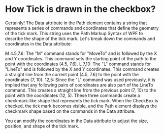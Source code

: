 # How Tick is drawn in the checkbox?

Certainly! The Data attribute in the Path element contains a string that represents a series of commands and coordinates that define the geometry of the tick mark. This string uses the Path Markup Syntax of WPF to describe the shape of the tick mark. Let's break down the commands and coordinates in the Data attribute:

M 4.5,7.6: The "M" command stands for "MoveTo" and is followed by the X and Y coordinates. This command sets the starting point of the path to the point with the coordinates (4.5, 7.6).
L 7,10: The "L" command stands for "LineTo" and is followed by the X and Y coordinates. This command creates a straight line from the current point (4.5, 7.6) to the point with the coordinates (7, 10).
12,5: Since the "L" command was used previously, it is implied that any following pairs of coordinates are also part of the LineTo command. This creates a straight line from the previous point (7, 10) to the point with the coordinates (12, 5).
These three commands create a checkmark-like shape that represents the tick mark. When the CheckBox is checked, the tick mark becomes visible, and the Path element displays the checkmark shape based on the commands in the Data attribute.

You can modify the coordinates in the Data attribute to adjust the size, position, and shape of the tick mark.

